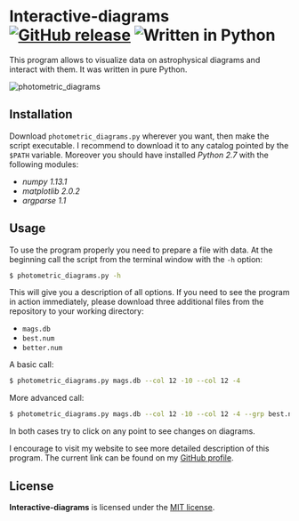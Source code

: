 # Interactive-diagrams [![GitHub release](http://www.astro.uni.wroc.pl/ludzie/brus/img/github/ver20170223.svg "download")](https://github.com/pbrus/interactive-diagrams/blob/master/photometric_diagrams.py) ![Written in Python](http://www.astro.uni.wroc.pl/ludzie/brus/img/github/python.svg "language")

This program allows to visualize data on astrophysical diagrams and interact with them. It was written in pure Python.

![photometric_diagrams](http://www.astro.uni.wroc.pl/ludzie/brus/img/github/phot-diagrams.gif)

## Installation

Download `photometric_diagrams.py` wherever you want, then make the script executable. I recommend to download it to any catalog pointed by the `$PATH` variable. Moreover you should have installed *Python 2.7* with the following modules:

 * *numpy 1.13.1*
 * *matplotlib 2.0.2*
 * *argparse 1.1*

## Usage

To use the program properly you need to prepare a file with data. At the beginning call the script from the terminal window with the `-h` option:
```bash
$ photometric_diagrams.py -h
```
This will give you a description of all options. If you need to see the program in action immediately, please download three additional files from the repository to your working directory:

 * `mags.db`
 * `best.num`
 * `better.num`

A basic call:
```bash
$ photometric_diagrams.py mags.db --col 12 -10 --col 12 -4
```
More advanced call:
```bash
$ photometric_diagrams.py mags.db --col 12 -10 --col 12 -4 --grp best.num green --grp better.num yellow -t
```
In both cases try to click on any point to see changes on diagrams.

I encourage to visit my website to see more detailed description of this program. The current link can be found on my [GitHub profile](https://github.com/pbrus).

## License

**Interactive-diagrams** is licensed under the [MIT license](http://opensource.org/licenses/MIT).
